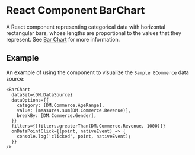 # React Component BarChart

A React component representing categorical data with horizontal rectangular bars,
whose lengths are proportional to the values that they represent.
See [Bar Chart](https://docs.sisense.com/main/SisenseLinux/bar-chart.htm) for more information.

## Example

An example of using the component to visualize the `Sample ECommerce` data source:
```tsx
<BarChart
  dataSet={DM.DataSource}
  dataOptions={{
    category: [DM.Commerce.AgeRange],
    value: [measures.sum(DM.Commerce.Revenue)],
    breakBy: [DM.Commerce.Gender],
  }}
  filters={[filters.greaterThan(DM.Commerce.Revenue, 1000)]}
  onDataPointClick={(point, nativeEvent) => {
    console.log('clicked', point, nativeEvent);
  }}
/>
```
